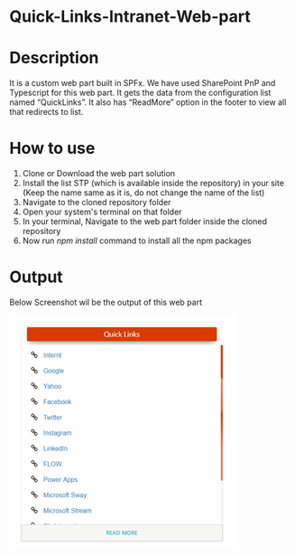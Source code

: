 # Quick-Links-Intranet-Web-part
# Description
It is a custom web part built in SPFx. We have used SharePoint PnP and Typescript for this web part. It gets the data from the configuration list named “QuickLinks”. It also has “ReadMore” option in the footer to view all that redirects to list.
# How to use
1) Clone or Download the web part solution
2) Install the list STP (which is available inside the repository) in your site (Keep the name same as it is, do not change the name of the list)
3) Navigate to the cloned repository folder
4) Open your system's terminal on that folder
5) In your terminal, Navigate to the web part folder inside the cloned repository
6) Now run *npm install* command to install all the npm packages
# Output
Below Screenshot wil be the output of this web part

![Image of Yaktocat](https://github.com/mindlabco/Quick-Links-Intranet-Web-part/blob/master/Quick-Links.png)
